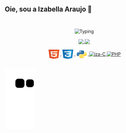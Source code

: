 ## Oie, sou a Izabella Araujo 👋
<br>
<p align="center">
  <img src="https://readme-typing-svg.herokuapp.com/?size=25&duration=4200&color=FF69B4&height=50&lines=echo+%22Ol%C3%A1%2C+mundo!%22&center=true" alt="Typing" />
</p>

<div align="center">
  <a href="https://github.com/izab3lla">
  <img align="center" height="170em" src="https://github-readme-stats-sigma-five.vercel.app/api?username=izab3lla&show_icons=true&theme=synthwave&include_all_commits=true&count_private=true"/>
  <img align="center" height="170em" src="https://github-readme-stats-sigma-five.vercel.app/api/top-langs/?username=izab3lla&layout=compact&langs_count=7&theme=synthwave"/>
</div>
    
<div align="center"><br>
  <img align="center" alt="iza-HTML" height="30" width="40" src="https://raw.githubusercontent.com/devicons/devicon/master/icons/html5/html5-original.svg">
  <img align="center" alt="iza-CSS" height="30" width="40" src="https://raw.githubusercontent.com/devicons/devicon/master/icons/css3/css3-original.svg">
  <img align="center" alt="iza-Python" height="30" width="40" src="https://raw.githubusercontent.com/devicons/devicon/master/icons/python/python-original.svg">
  <img align="center" alt="iza-C" height="30" width="40" src="https://cdn.jsdelivr.net/gh/devicons/devicon/icons/c/c-original.svg">
  <img align="center" alt="PHP" height="30" width="40" src="https://cdn.jsdelivr.net/gh/devicons/devicon/icons/php/php-original.svg">
</div>

##

  ![Snake animation](https://github.com/guiipedroso/guiipedroso/blob/output/github-contribution-grid-snake.svg)
